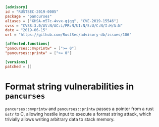 ```toml
[advisory]
id = "RUSTSEC-2019-0005"
package = "pancurses"
aliases = ["GHSA-m57c-4vvx-gjgq", "CVE-2019-15546"]
cvss = "CVSS:3.0/AV:N/AC:L/PR:N/UI:N/S:U/C:N/I:H/A:N"
date = "2019-06-15"
url = "https://github.com/RustSec/advisory-db/issues/106"

[affected.functions]
"pancurses::mvprintw" = [">= 0"]
"pancurses::printw" = [">= 0"]

[versions]
patched = []
```

# Format string vulnerabilities in `pancurses`

`pancurses::mvprintw` and `pancurses::printw` passes a pointer from a rust `&str` to C,
allowing hostile input to execute a format string attack, which trivially allows writing
arbitrary data to stack memory.
